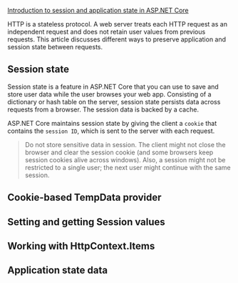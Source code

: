 [Introduction to session and application state in ASP.NET Core](https://docs.microsoft.com/en-us/aspnet/core/fundamentals/app-state)

HTTP is a stateless protocol. A web server treats each HTTP request as an independent request and does not retain user values from previous requests. This article discusses different ways to preserve application and session state between requests.

## Session state

Session state is a feature in ASP.NET Core that you can use to save and store user data while the user browses your web app. Consisting of a dictionary or hash table on the server, session state persists data across requests from a browser. The session data is backed by a cache.

ASP.NET Core maintains session state by giving the client a `cookie` that contains the `session ID`, which is sent to the server with each request. 

> Do not store sensitive data in session. The client might not close the browser and clear the session cookie (and some browsers keep session cookies alive across windows). Also, a session might not be restricted to a single user; the next user might continue with the same session.


## Cookie-based TempData provider


## Setting and getting Session values

## Working with HttpContext.Items


## Application state data


